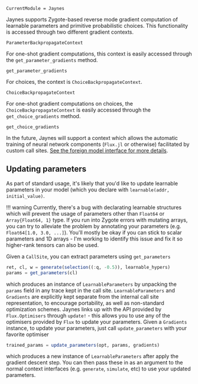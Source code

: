 ```@meta
CurrentModule = Jaynes
```

Jaynes supports Zygote-based reverse mode gradient computation of learnable parameters and primitive probabilistic choices. This functionality is accessed through two different gradient contexts.

```@docs
ParameterBackpropagateContext
```

For one-shot gradient computations, this context is easily accessed through the `get_parameter_gradients` method.

```@docs
get_parameter_gradients
```

For choices, the context is `ChoiceBackpropagateContext`.

```@docs
ChoiceBackpropagateContext
```

For one-shot gradient computations on choices, the `ChoiceBackpropagateContext` is easily accessed through the `get_choice_gradients` method.

```@docs
get_choice_gradients
```

In the future, Jaynes will support a context which allows the automatic training of neural network components (`Flux.jl` or otherwise) facilitated by custom call sites. [See the foreign model interface for more details](fmi.md).

## Updating parameters

As part of standard usage, it's likely that you'd like to update learnable parameters in your model (which you declare with `learnable(addr, initial_value)`. 

!!! warning
    Currently, there's a bug with declarating learnable structures which will prevent the usage of parameters other than `Float64` or `Array{Float64, 1}` type. If you run into Zygote errors with mutating arrays, you can try to alleviate the problem by annotating your parameters (e.g. `Float64[1.0, 3.0, ...]`). You'll mostly be okay if you can stick to scalar parameters and 1D arrays - I'm working to identify this issue and fix it so higher-rank tensors can also be used.

Given a `CallSite`, you can extract parameters using `get_parameters`

```julia
ret, cl, w = generate(selection((:q, -0.5)), learnable_hypers)
params = get_parameters(cl)
```

which produces an instance of `LearnableParameters` by unpacking the `params` field in any trace kept in the call site. `LearnableParameters` and `Gradients` are explicitly kept separate from the internal call site representation, to encourage portability, as well as non-standard optimization schemes. Jaynes links up with the API provided by `Flux.Optimisers` through `update!` - this allows you to use any of the optimisers provided by `Flux` to update your parameters. Given a `Gradients` instance, to update your parameters, just call `update_parameters` with your favorite optimiser

```julia
trained_params = update_parameters(opt, params, gradients)
```

which produces a new instance of `LearnableParameters` after apply the gradient descent step. You can then pass these in as an argument to the normal context interfaces (e.g. `generate`, `simulate`, etc) to use your updated parameters.
